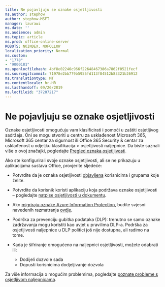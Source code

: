 ```yaml
---
title: Ne pojavljuju se oznake osjetljivosti
ms.author: stephow
author: stephow-MSFT
manager: laurawi
ms.date: ''
ms.audience: admin
ms.topic: article
ms.prod: office-online-server
ROBOTS: NOINDEX, NOFOLLOW
localization_priority: Normal
ms.custom:
- "1778"
- "9000181"
ms.openlocfilehash: 4bf8e02246c966f22648467386a7862f0521fecf
ms.sourcegitcommit: 71978e2bb779b5955fd113f84512b83321b26912
ms.translationtype: MT
ms.contentlocale: hr-HR
ms.lasthandoff: 09/26/2019
ms.locfileid: "37207217"
---
```

# <a name="sensitivity-labels-not-appearing"></a>Ne pojavljuju se oznake osjetljivosti

Oznake osjetljivosti omogućuju vam klasificirati i pomoći u zaštiti osjetljivog sadržaja. Oni se mogu stvoriti u centru za usklađenost Microsoft 365, Microsoft 365 centar za sigurnost ili Office 365 Security & centar za usklađenost u odjeljku klasifikacija > osjetljivosti naljepnice. Da biste saznali više o ovoj značajki, pogledajte [Pregled oznaka osjetljivosti](https://docs.microsoft.com/office365/securitycompliance/sensitivity-labels).

Ako ste konfigurirali svoje oznake osjetljivosti, ali se ne prikazuju u aplikacijama sustava Office, provjerite sljedeće:

- Potvrdite da je oznaka osjetljivosti [objavljena](https://docs.microsoft.com/Office365/SecurityCompliance/sensitivity-labels#what-label-policies-can-do) korisnicima i grupama koje želite.

- Potvrdite da korisnik koristi aplikaciju koja podržava oznake osjetljivosti – pogledajte [natpise osjetljivosti u dokumentu](https://support.office.com/article/apply-sensitivity-labels-to-your-documents-and-email-within-office-2f96e7cd-d5a4-403b-8bd7-4cc636bae0f9?ad=US&ui=en-US&rs=en-US#bkmk_whereavailable).

- Ako [migriraju oznake Azure Information Protection](https://docs.microsoft.com/azure/information-protection/configure-policy-migrate-labels), budite svjesni navedenih razmatranja [ovdje](https://docs.microsoft.com/azure/information-protection/configure-policy-migrate-labels#considerations-for-unified-labels).

- Podrška za prevenciju gubitka podataka (DLP): trenutno se samo oznake zadržavanja mogu koristiti kao uvjet u pravilima DLP-a.  Podrška za osjetljivosti naljepnice u DLP politici još nije dostupna, ali radimo na tome.

- Kada je šifriranje omogućeno na naljepnici osjetljivosti, možete odabrati ili:
    - Dodijeli dozvole sada
    - Dopusti korisnicima dodjeljivanje dozvola


Za više informacija o mogućim problemima, pogledajte [poznate probleme s osjetljivom naljepnicama](https://support.office.com/article/known-issues-with-sensitivity-labels-in-office-b169d687-2bbd-4e21-a440-7da1b2743edc).
